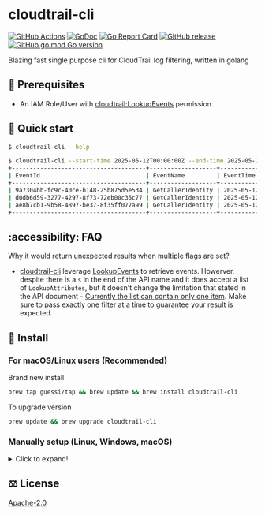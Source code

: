 # cloudtrail-cli

[![GitHub Actions](https://github.com/guessi/cloudtrail-cli/actions/workflows/go.yml/badge.svg?branch=main)](https://github.com/guessi/cloudtrail-cli/actions/workflows/go.yml)
[![GoDoc](https://godoc.org/github.com/guessi/cloudtrail-cli?status.svg)](https://godoc.org/github.com/guessi/cloudtrail-cli)
[![Go Report Card](https://goreportcard.com/badge/github.com/guessi/cloudtrail-cli)](https://goreportcard.com/report/github.com/guessi/cloudtrail-cli)
[![GitHub release](https://img.shields.io/github/release/guessi/cloudtrail-cli.svg)](https://github.com/guessi/cloudtrail-cli/releases/latest)
[![GitHub go.mod Go version](https://img.shields.io/github/go-mod/go-version/guessi/cloudtrail-cli)](https://github.com/guessi/cloudtrail-cli/blob/main/go.mod)

Blazing fast single purpose cli for CloudTrail log filtering, written in golang

## 🔢 Prerequisites

* An IAM Role/User with [cloudtrail:LookupEvents](https://docs.aws.amazon.com/awscloudtrail/latest/APIReference/API_LookupEvents.html) permission.

## 🚀 Quick start

```bash
$ cloudtrail-cli --help
```

```bash
$ cloudtrail-cli --start-time 2025-05-12T00:00:00Z --end-time 2025-05-12T01:00:00Z --event-source sts.amazonaws.com --max-results 3
+--------------------------------------+-------------------+----------------------+--------------------------------+-------------------+-------------------+-------------------+----------------------+-----------+----------+
| EventId                              | EventName         | EventTime            | Username                       | EventSource       | UserAgent         | SourceIPAddress   | AccessKeyId          | ErrorCode | ReadOnly |
+--------------------------------------+-------------------+----------------------+--------------------------------+-------------------+-------------------+-------------------+----------------------+-----------+----------+
| 9a7304bb-fc9c-40ce-b148-25b875d5e534 | GetCallerIdentity | 2025-05-12T00:59:57Z | aws-go-sdk-1746934587741269082 | sts.amazonaws.com | eks.amazonaws.com | eks.amazonaws.com | ASIAEXAMPLE098765432 |           | true     |
| d0db6d59-3277-4297-8f73-72eb00c35c77 | GetCallerIdentity | 2025-05-12T00:59:52Z | aws-go-sdk-1746830061119273752 | sts.amazonaws.com | eks.amazonaws.com | eks.amazonaws.com | ASIAEXAMPLE098765432 |           | true     |
| ae8b7cb1-9b58-4897-be37-8f35ff077a99 | GetCallerIdentity | 2025-05-12T00:59:28Z | aws-go-sdk-1746830061119273752 | sts.amazonaws.com | eks.amazonaws.com | eks.amazonaws.com | ASIAEXAMPLE098765432 |           | true     |
+--------------------------------------+-------------------+----------------------+--------------------------------+-------------------+-------------------+-------------------+----------------------+-----------+----------+
```

## :accessibility: FAQ

Why it would return unexpected results when multiple flags are set?

* [cloudtrail-cli](https://github.com/guessi/cloudtrail-cli) leverage [LookupEvents](https://docs.aws.amazon.com/awscloudtrail/latest/APIReference/API_LookupEvents.html) to retrieve events. Howerver, despite there is a `s` in the end of the API name and it does accept a list of `LookupAttributes`, but it doesn't change the limitation that stated in the API document - [Currently the list can contain only one item](https://docs.aws.amazon.com/awscloudtrail/latest/APIReference/API_LookupEvents.html#awscloudtrail-LookupEvents-request-LookupAttributes). Make sure to pass exactly one filter at a time to guarantee your result is expected.


## 👷 Install

### For macOS/Linux users (Recommended)

Brand new install

```bash
brew tap guessi/tap && brew update && brew install cloudtrail-cli
```

To upgrade version

```bash
brew update && brew upgrade cloudtrail-cli
```

### Manually setup (Linux, Windows, macOS)

<details><!-- markdownlint-disable-line -->
<summary>Click to expand!</summary><!-- markdownlint-disable-line -->

#### For Linux users

```bash
$ curl -fsSL https://github.com/guessi/cloudtrail-cli/releases/latest/download/cloudtrail-cli-Linux-$(uname -m).tar.gz -o - | tar zxvf -
$ mv ./cloudtrail-cli /usr/local/bin/cloudtrail-cli
```

#### For macOS users

```bash
$ curl -fsSL https://github.com/guessi/cloudtrail-cli/releases/latest/download/cloudtrail-cli-Darwin-$(uname -m).tar.gz -o - | tar zxvf -
$ mv ./cloudtrail-cli /usr/local/bin/cloudtrail-cli
```

#### For Windows users

```powershell
PS> $SRC = 'https://github.com/guessi/cloudtrail-cli/releases/latest/download/cloudtrail-cli-Windows-x86_64.tar.gz'
PS> $DST = 'C:\Temp\cloudtrail-cli-Windows-x86_64.tar.gz'
PS> Invoke-RestMethod -Uri $SRC -OutFile $DST
```
</details>

## ⚖️ License

[Apache-2.0](LICENSE)
